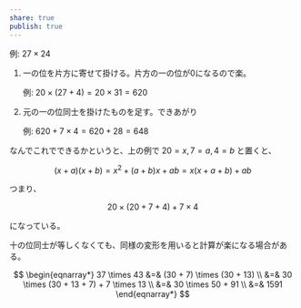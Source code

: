 ```yaml
---
share: true
publish: true
---
```

例: $27 \times 24$

1. 一の位を片方に寄せて掛ける。片方の一の位が0になるので楽。

	例: $20 \times (27+4) = 20 \times 31 = 620$

2. 元の一の位同士を掛けたものを足す。できあがり

	例: $620 + 7 \times 4 = 620 + 28 = 648$

なんでこれでできるかというと、上の例で $20=x, 7=a, 4=b$ と置くと、

$$
(x + a)(x + b) = x^2 + (a+b)x + ab = x(x + a + b) + ab
$$

つまり、

$$
20 \times (20+7+4)+7 \times 4
$$

になっている。

十の位同士が等しくなくても、同様の変形を用いると計算が楽になる場合がある。

$$ \begin{eqnarray*}
37 \times 43 &=& (30 + 7) \times (30 + 13) \\
&=& 30 \times (30 + 13 + 7) + 7 \times 13 \\
&=& 30 \times 50 + 91 \\
&=& 1591
\end{eqnarray*} $$
